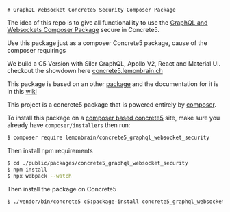     # GraphQL Websocket Concrete5 Security Composer Package
The idea of this repo is to give all functionallity to use the [GraphQL and Websockets Composer Package](https://github.com/lemonbrain-mk/graphql_websocket) secure in Concrete5.

Use this package just as a composer Concrete5 package, cause of the composer requirings

We build a C5 Version with Siler GraphQL, Apollo V2, React and Material UI. checkout the showdown here [concrete5.lemonbrain.ch](https://concrete5.lemonbrain.ch/index.php/person#/)

This package is based on an other [package](https://github.com/lemonbrain-mk/graphql_websocket) and the documentation for it is in this [wiki](https://github.com/lemonbrain-mk/graphql_websocket/wiki)

This project is a concrete5 package that is powered entirely by [composer](https://getcomposer.org).

To install this package on a [composer based concrete5](https://github.com/concrete5/composer) site, make sure you already have `composer/installers` then run:

```sh
$ composer require lemonbrain/concrete5_graphql_websocket_security
```

Then install npm requirements

```sh
$ cd ./public/packages/concrete5_graphql_websocket_security
$ npm install
$ npx webpack --watch
```

Then install the package on Concrete5

```sh
$ ./vendor/bin/concrete5 c5:package-install concrete5_graphql_websocket_security
```